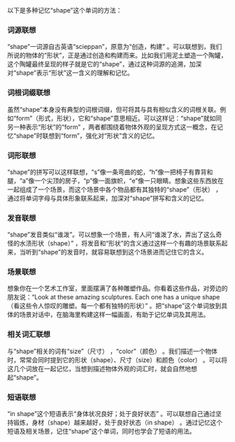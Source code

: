 以下是多种记忆“shape”这个单词的方法：

### 词源联想
“shape”一词源自古英语“scieppan”，原意为“创造，构建” 。可以联想到，我们所说的物体的“形状”，正是通过创造和构建而来。比如我们用泥土塑造一个陶罐，这个陶罐最终呈现的样子就是它的“shape”，通过这种词源的追溯，加深对“shape”表示“形状”这一含义的理解和记忆。

### 词根词缀联想
虽然“shape”本身没有典型的词根词缀，但可将其与具有相似含义的词根关联。例如“form”（形式，形状），它和“shape”意思相近。可以这样记：“shape”就如同另一种表示“形状”的“form” ，两者都围绕着物体外观的呈现方式这一概念，在记忆“shape”时联想到“form”，强化对“形状”含义的记忆。

### 词形联想
“shape”的拼写可以这样联想，“s”像一条弯曲的蛇，“h”像一把椅子有靠背和腿，“a”像一个尖顶的房子，“p”像一面旗帜，“e”像一只眼睛。想象这些东西放在一起组成了一个场景，而这个场景中各个物品都有其独特的“shape”（形状） ，通过将单词字母与具体形象联系起来，加深对“shape”拼写和含义的记忆。

### 发音联想
“shape”发音类似“谁泼”。可以想象一个场景，有人问“谁泼了水，弄出了这么奇怪的水渍形状（shape）” ，将发音和“形状”的含义通过这样一个有趣的场景联系起来，当听到“shape”的发音时，就容易联想到这个场景进而记住它的含义。

### 场景联想
想象你在一个艺术工作室，里面摆满了各种雕塑作品。你看着这些作品，对旁边的朋友说：“Look at these amazing sculptures. Each one has a unique shape（看这些令人惊叹的雕塑。每一个都有独特的形状）” 。把“shape”这个单词放到具体的场景对话中，在脑海里构建这样一幅画面，有助于记忆单词及其用法。

### 相关词汇联想
与“shape”相关的词有“size”（尺寸） ，“color”（颜色） 。我们描述一个物体时，常常会同时提到它的形状（shape）、尺寸（size）和颜色（color） 。可以将这几个词放在一起记忆，当想到描述物体外观的词汇时，就会自然地想起“shape”。

### 短语联想
“in shape”这个短语表示“身体状况良好；处于良好状态” 。可以联想自己通过坚持锻炼，身材（shape）越来越好，处于良好状态（in shape） 。通过记忆这个短语及相关场景，记住“shape”这个单词，同时也学会了短语的用法。 